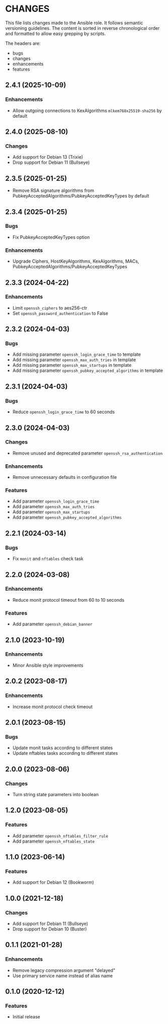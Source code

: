 # CHANGES

This file lists changes made to the Ansible role. It follows semantic versioning
guidelines. The content is sorted in reverse chronological order and formatted
to allow easy grepping by scripts.

The headers are:
- bugs
- changes
- enhancements
- features

## 2.4.1 (2025-10-09)

### Enhancements

- Allow outgoing connections to KexAlgorithms `mlkem768x25519-sha256` by default

## 2.4.0 (2025-08-10)

### Changes

- Add support for Debian 13 (Trixie)
- Drop support for Debian 11 (Bullseye)

## 2.3.5 (2025-01-25)

- Remove RSA signature algorithms from PubkeyAcceptedAlgorithms/PubkeyAcceptedKeyTypes by default

## 2.3.4 (2025-01-25)

### Bugs

- Fix PubkeyAcceptedKeyTypes option

### Enhancements

- Upgrade Ciphers, HostKeyAlgorithms, KexAlgorithms, MACs, PubkeyAcceptedAlgorithms/PubkeyAcceptedKeyTypes

## 2.3.3 (2024-04-22)

### Enhancements

- Limit `openssh_ciphers` to aes256-ctr
- Set `openssh_password_authentication` to False

## 2.3.2 (2024-04-03)

### Bugs

- Add missing parameter `openssh_login_grace_time` to template
- Add missing parameter `openssh_max_auth_tries` in template
- Add missing parameter `openssh_max_startups` in template
- Add missing parameter `openssh_pubkey_accepted_algorithms` in template

## 2.3.1 (2024-04-03)

### Bugs

- Reduce `openssh_login_grace_time` to 60 seconds

## 2.3.0 (2024-04-03)

### Changes

- Remove unused and deprecated parameter `openssh_rsa_authentication`

### Enhancements

- Remove unnecessary defaults in configuration file

### Features

- Add parameter `openssh_login_grace_time`
- Add parameter `openssh_max_auth_tries`
- Add parameter `openssh_max_startups`
- Add parameter `openssh_pubkey_accepted_algorithms`

## 2.2.1 (2024-03-14)

### Bugs

- Fix `monit` and `nftables` check task

## 2.2.0 (2024-03-08)

### Enhancements

- Reduce monit protocol timeout from 60 to 10 seconds

### Features

- Add parameter `openssh_debian_banner`

## 2.1.0 (2023-10-19)

### Enhancements

- Minor Ansible style improvements

## 2.0.2 (2023-08-17)

### Enhancements

- Increase monit protocol check timeout

## 2.0.1 (2023-08-15)

### Bugs

- Update monit tasks according to different states
- Update nftables tasks according to different states

## 2.0.0 (2023-08-06)

### Changes

- Turn string state parameters into boolean

## 1.2.0 (2023-08-05)

### Features

- Add parameter `openssh_nftables_filter_rule`
- Add parameter `openssh_nftables_state`

## 1.1.0 (2023-06-14)

### Features

- Add support for Debian 12 (Bookworm)

## 1.0.0 (2021-12-18)

### Changes

- Add support for Debian 11 (Bullseye)
- Drop support for Debian 10 (Buster)

## 0.1.1 (2021-01-28)

### Enhancements

- Remove legacy compression argument "delayed"
- Use primary service name instead of alias name

## 0.1.0 (2020-12-12)

### Features

- Initial release
